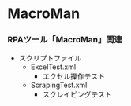 # MacroMan
### RPAツール「MacroMan」関連
- スクリプトファイル
  - ExcelTest.xml
    - エクセル操作テスト
  - ScrapingTest.xml
    - スクレイピングテスト

